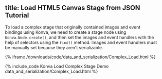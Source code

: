 title: Load HTML5 Canvas Stage from JSON Tutorial
---

To load a complex stage that originally contained images and event bindings using Konva,
we need to create a stage node using `Konva.Node.create()`, and then set the
images and event handlers with the help of selectors using the `find()` method.
Images and event handlers must be manually set because they aren't serializable.

{% iframe /downloads/code/data_and_serialization/Complex_Load.html %}

{% include_code Konva Load Complex Stage Demo data_and_serialization/Complex_Load.html %}
